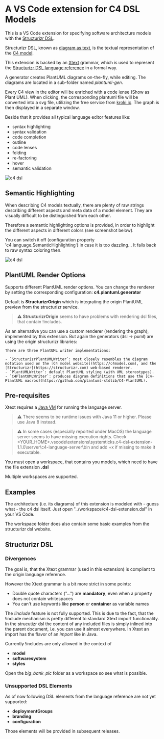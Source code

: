 # A VS Code extension for C4 DSL Models

This is a VS Code extension for specifying software architecture models with the [Structurizr DSL](https://github.com/structurizr/dsl).

Structurizr DSL, known as [diagram as text](https://structurizr.com/help/text), is the textual representation of the [C4 model](https://c4model.com/).

This extension is backed by an [Xtext](https://www.eclipse.org/Xtext/) grammar, which is used to represent the [Structurizr DSL language reference](https://github.com/structurizr/dsl/blob/master/docs/language-reference.md) in a formal way.

A generator creates PlantUML diagrams on-the-fly, while editing. The diagrams are located in a sub-folder named *plantuml-gen*. 

Every C4 view in the editor will be enriched with a code lense (Show as Plant UML). When clicking, the corresponding plantuml file will be converted into a svg file, utilizing the free service from [kroki.io](https://kroki.io). 
The graph is then displayed in a separate window.

Beside that it provides all typical language editor features like:

* syntax highlighting
* syntax validation
* code completion
* outline
* code lenses
* folding
* re-factoring
* hover
* semantic validation

![c4 dsl](https://gitlab.com/systemticks/c4-grammar/-/raw/17706e9b41936def3e1a27f8289f6e138ab92707/extension/images/c4dsl-screenshot-1.png)

## Semantic Highlighting

When describing C4 models textually, there are plenty of raw strings describing different aspects and meta data of a model element. They are visually difficult to be distinguished from each other.

Therefore a semantic highlighting options is provided, in order to highlight the different aspects in different colors (see screenshot below).

You can switch it off (configuration property 'c4.language.SemanticHighlighting') in case it is too dazzling... It falls back to raw syntax coloring then.

![c4 dsl](https://gitlab.com/systemticks/c4-grammar/-/raw/master/extension/images/c4dsl-semantic-highlighting.png)

## PlantUML Render Options

Supports different PlantUML render options.
You can change the renderer by setting the corresponding configuration: **c4.plantuml.generator**

Default is **StructurizrOrigin** which is integrating the origin PlantUML preview from the structurizr service. 

> :warning: **StructurizrOrigin** seems to have problems with rendering dsl files, that contain !includes.

As an alternative you can use a custom renderer (rendering the graph), implemented by this extension.
But again the generators (dsl -> puml) are using the origin structurizr libraries:

```
There are three PlantUML writer implementations:

- `StructurizrPlantUMLWriter`: most closely resembles the diagram notation used on the [C4 model website](https://c4model.com), and the [Structurizr](https://structurizr.com) web-based renderer.
- `PlantUMLWriter`: default PlantUML styling (with UML stereotypes).
- `C4PlantUMLWriter`: produces diagram definitions that use the [C4-PlantUML macros](https://github.com/plantuml-stdlib/C4-PlantUML).
```

## Pre-requisites

Xtext requires a [Java VM](http://java.com/en/download/) for running the language server.

> :warning: There seems to be runtime issues with Java 11 or higher. Please use Java 8 instead.

> :warning: In some cases (especially reported under MacOS) the language server seems to have missing execution rights. Check <YOUR_HOME>\.vscode\extensions\systemticks.c4-dsl-extension-1.1.0\server\c4-language-server\bin and add +x if missing to make it executable.

You must open a workspace, that contains you models, which need to have the file extension **.dsl** 

Multiple workspaces are supported.

## Examples

The architecture (i.e. its diagrams) of this extension is modeled with - guess what - the c4 dsl itself.
Just open "../workspace/c4-dsl-extension.dsl" in your VS Code.

The workspace folder does also contain some basic examples from the structurizr dsl website.

## Structurizr DSL 

### Divergences

The goal is, that the Xtext grammar (used in this extension) is compliant to the origin language reference.

However the Xtext grammar is a bit more strict in some points:

* Double quote characters ("...") are **mandatory**, even when a property does not contain whitespaces
* You can't use keywords like **person** or **container** as variable names

The *!include* feature is not fully supported. This is due to the fact, that the !include mechanism is pretty different to standard Xtext import functionality. In the strucutizr dsl the content of any included files is simply inlined into the parent document, i.e. you can use it almost everywhere. In Xtext an import has the flavor of an _import_ like in Java.

Currently !includes are only allowed in the context of
* **model**
* **softwaresystem**
* **styles**

Open the *big_bank_plc* folder as a workspace so see what is possible.

### Unsupported DSL Elements

As of now following DSL elements from the language reference are not yet supported:

* **deploymentGroups**
* **branding**
* **configuration**


Those elements will be provided in subsequent releases.